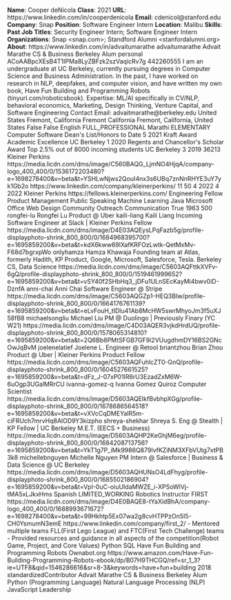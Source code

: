 **Name**: Cooper deNicola
**Class**: 2021
**URL**: https://www\.linkedin\.com/in/cooperdenicola
**Email**: cdenicol@stanford\.edu
**Company**: Snap
**Position**: Software Engineer Intern
**Location**: Malibu
**Skills**: 
**Past Job Titles**: Security Engineer Intern; Software Engineer Intern
**Organizations**: Snap <snap\.com>; Standford Alumni <stanfordalumni\.org>
**About**: https://www\.linkedin\.com/in/advaitumarathe advaitumarathe Advait Marathe CS & Business Berkeley Alum personal ACoAABpcXEsB4T1IPMa8LyZBFzk2szVaqicRv7g 442260555 I am an undergraduate at UC Berkeley, currently pursuing degrees in Computer Science and Business Administration\. In the past, I have worked on research in NLP, deepfakes, and computer vision, and have written my own book, Have Fun Building and Programming Robots \(tinyurl\.com/roboticsbook\)\.  Expertise: ML/AI specifically in CV/NLP, behavioral economics, Marketing, Design Thinking, Venture Capital, and Software Engineering Contact Email:  advaitmarathe@berkeley\.edu United States Fremont, California Fremont California Fremont, California, United States False False English FULL\_PROFESSIONAL Marathi ELEMENTARY Computer Software Dean's List/Honors to Date 5 2021 Kraft Award Academic Excellence UC Berkeley 1 2020 Regents and Chancellor's Scholar Award Top 2\.5% out of 8000 incoming students UC Berkeley 3 2019 36213 Kleiner Perkins https://media\.licdn\.com/dms/image/C560BAQG\_LjmNO4HjqA/company\-logo\_400\_400/0/1536172203480?e=1698278400&v=beta&t=YSHLwNjws2QouI4nx3s6UBq7znNnRHYE3uY7yk1Gb2o https://www\.linkedin\.com/company/kleinerperkins/ 11 50 4 2022 4 2022 Kleiner Perkins https://fellows\.kleinerperkins\.com/ Engineering Fellow Product Management Public Speaking Machine Learning Java Microsoft Office Web Design Community Outreach Communication True 1963 500 rongfei\-lu Rongfei Lu Product @ Uber kaili\-liang Kaili Liang Incoming Software Engineer at Slack | Kleiner Perkins Fellow https://media\.licdn\.com/dms/image/D4E03AQEysLPqFazb5g/profile\-displayphoto\-shrink\_800\_800/0/1684968395700?e=1695859200&v=beta&t=kdX6kww69lXafKRFOzLwtk\-QetMxMv\-F68d7bgrxpWo onlyhamza Hamza Khawaja Founding team at Atlas, formerly Hadith, KP Product, Google, Microsoft, Salesforce, Tesla\. Berkeley CS, Data Science https://media\.licdn\.com/dms/image/C5603AQFttkXVFv\-6gQ/profile\-displayphoto\-shrink\_800\_800/0/1519461999652?e=1695859200&v=beta&t=vSY40f2SHbHq3\_jDFu1ULnSEcKayMi4bwv0iD\-DznfA anni\-chai Anni Chai Software Engineer @ Stripe https://media\.licdn\.com/dms/image/C5603AQGZp1\-HEQ3BIw/profile\-displayphoto\-shrink\_800\_800/0/1664176761139?e=1695859200&v=beta&t=eLvFouH\_tIDlu41Ab8McHW5swrMhyoJm3f5uXJ58fB8 michaelsongliu Michael Liu PM @ Duolingo | Previously Finary \(YC W21\) https://media\.licdn\.com/dms/image/C4D03AQER3vjkdHrdUQ/profile\-displayphoto\-shrink\_800\_800/0/1578065314810?e=1695859200&v=beta&t=2Q6Bb8PMtSFGB7GF9i2VUugdhmDY16BS2GNcOwJqBvM joelenelatief Joelene L\. Engineer @ Retool briantzhou Brian Zhou Product @ Uber | Kleiner Perkins Product Fellow https://media\.licdn\.com/dms/image/C5603AQFuhlcZT0\-GnQ/profile\-displayphoto\-shrink\_800\_800/0/1604527661525?e=1695859200&v=beta&t=dFz\_J\-07xP01IR6rU3EzadZxM6W\-6uOgp3UGalMRrCU ivanna\-gomez\-q Ivanna Gomez Quiroz Computer Scientist https://media\.licdn\.com/dms/image/D5603AQEIkfBvbhpXGg/profile\-displayphoto\-shrink\_800\_800/0/1678686564518?e=1695859200&v=beta&t=vXVcCqDMEYalR5m\-ciFRUch7mrvHq8AlOD9Y3kizpho shreya\-shekhar Shreya S\. Eng @ Stealth | KP Fellow | UC Berkeley M\.E\.T\. \(EECS \+ Business\) https://media\.licdn\.com/dms/image/D5603AQHP2KeGhjM6eg/profile\-displayphoto\-shrink\_800\_800/0/1684208713756?e=1695859200&v=beta&t=YkT1g7P\_iMk9986Q879lvfKZiNM3XFbVUtg7xtPB3k8 michellebnguyen Michelle Nguyen PM Intern @ Salesforce | Business & Data Science @ UC Berkeley https://media\.licdn\.com/dms/image/D5603AQHUNsO4LdFhyg/profile\-displayphoto\-shrink\_800\_800/0/1685502186904?e=1695859200&v=beta&t=VpI\-0uC\-oiuUIdaMWZE\_i\-XPSoWlVj\-tMA5xLJkxHms Spanish LIMITED\_WORKING Robotics Instructor FIRST https://media\.licdn\.com/dms/image/D4E0BAQE8\-tYaXidBhA/company\-logo\_400\_400/0/1688993671672?e=1698278400&v=beta&t=99Hkhtp5Ex07wa2g8cvHTPPzOn5I5\-CH0YsmumN3emE https://www\.linkedin\.com/company/first\_2/ \- Mentored multiple teams FLL\(First Lego League\) and FTC\(First Tech Challenge\) teams  \- Provided resources and guidance in all aspects of the competition\(Robot Game, Project, and Core Values\) Python SQL Have Fun Building and Programming Robots Ownabot\.org https://www\.amazon\.com/Have\-Fun\-Building\-Programming\-Robots\-ebook/dp/B07H9THCGQ/ref=sr\_1\_3?ie=UTF8&qid=1546286616&sr=8\-3&keywords=have\+fun\+building 2018 standardizedContributor Advait Marathe CS & Business Berkeley Alum Python \(Programming Language\) Natural Language Processing \(NLP\) JavaScript Leadership
